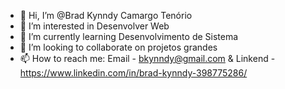 - 👋 Hi, I’m @Brad Kynndy Camargo Tenório
- 👀 I’m interested in Desenvolver Web
- 🌱 I’m currently learning Desenvolvimento de Sistema
- 💞️ I’m looking to collaborate on projetos grandes
- 📫 How to reach me: Email - bkynndy@gmail.com & Linkend - https://www.linkedin.com/in/brad-kynndy-398775286/

<!---
BradKynndy/BradKynndy is a ✨ special ✨ repository because its `README.md` (this file) appears on your GitHub profile.
You can click the Preview link to take a look at your changes.
--->
